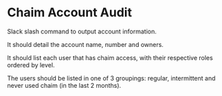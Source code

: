 # Chaim Account Audit
Slack slash command to output account information.

It should detail the account name, number and owners.

It should list each user that has chaim access, with their respective roles
ordered by level.

The users should be listed in one of 3 groupings: regular, intermittent and
never used chaim (in the last 2 months).
